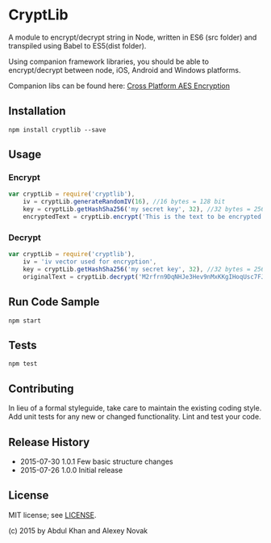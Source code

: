 CryptLib
=========

A module to encrypt/decrypt string in Node, written in ES6 (src folder) and transpiled using Babel to ES5(dist folder).

Using companion framework libraries, you should be able to encrypt/decrypt between node, iOS, Android and Windows platforms.

Companion libs can be found here: [Cross Platform AES Encryption](https://github.com/Pakhee/Cross-platform-AES-encryption)


## Installation

`npm install cryptlib --save`

## Usage

### Encrypt

```javascript
var cryptLib = require('cryptlib'),
    iv = cryptLib.generateRandomIV(16), //16 bytes = 128 bit
    key = cryptLib.getHashSha256('my secret key', 32), //32 bytes = 256 bits
    encryptedText = cryptLib.encrypt('This is the text to be encrypted', key, iv);
```

### Decrypt

```javascript
var cryptLib = require('cryptlib'),
    iv = 'iv vector used for encryption',
    key = cryptLib.getHashSha256('my secret key', 32), //32 bytes = 256 bits
    originalText = cryptLib.decrypt('M2rfrn9DqNHJe3Hev9nMxKKgIHoqUsc7FJM+tBGxIrl3Wk9UeKIQ5fRUUZF3q2i5', key, iv);
```

## Run Code Sample

`npm start`

## Tests

`npm test`

## Contributing

In lieu of a formal styleguide, take care to maintain the existing coding style.
Add unit tests for any new or changed functionality. Lint and test your code.

## Release History

* 2015-07-30    1.0.1 Few basic structure changes  
* 2015-07-26    1.0.0 Initial release  

## License

MIT license; see [LICENSE](./LICENSE).

(c) 2015 by Abdul Khan and Alexey Novak
